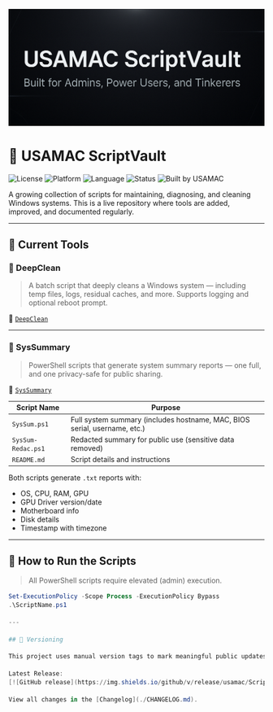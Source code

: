 ![USAMAC ScriptVault Banner](./assets/banner2.png)
# 🧰 USAMAC ScriptVault

![License](https://img.shields.io/badge/license-MIT-green)
![Platform](https://img.shields.io/badge/platform-Windows-blue)
![Language](https://img.shields.io/badge/language-PowerShell%20%7C%20Batch-blue)
![Status](https://img.shields.io/badge/status-Active-brightgreen)
![Built by USAMAC](https://img.shields.io/badge/Built%20by-USAMAC-black)

A growing collection of scripts for maintaining, diagnosing, and cleaning Windows systems. This is a live repository where tools are added, improved, and documented regularly.

---

## 📁 Current Tools

### 🧹 DeepClean
> A batch script that deeply cleans a Windows system — including temp files, logs, residual caches, and more. Supports logging and optional reboot prompt.

📂 [`DeepClean`](./DeepClean)

---

### 🔎 SysSummary
> PowerShell scripts that generate system summary reports — one full, and one privacy-safe for public sharing.

📂 [`SysSummary`](./SysSummary)

| Script Name           | Purpose                                  |
|-----------------------|------------------------------------------|
| `SysSum.ps1`          | Full system summary (includes hostname, MAC, BIOS serial, username, etc.) |
| `SysSum-Redac.ps1`    | Redacted summary for public use (sensitive data removed) |
| `README.md`           | Script details and instructions |

Both scripts generate `.txt` reports with:
- OS, CPU, RAM, GPU
- GPU Driver version/date
- Motherboard info
- Disk details
- Timestamp with timezone

---

## 🚀 How to Run the Scripts

> All PowerShell scripts require elevated (admin) execution.

```powershell
Set-ExecutionPolicy -Scope Process -ExecutionPolicy Bypass
.\ScriptName.ps1

---

## 🧾 Versioning

This project uses manual version tags to mark meaningful public updates.

Latest Release:  
[![GitHub release](https://img.shields.io/github/v/release/usamac/ScriptVault?style=flat-square)](https://github.com/usamac/ScriptVault/releases)

View all changes in the [Changelog](./CHANGELOG.md).
